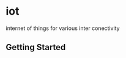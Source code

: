 # iot

internet of things for various inter conectivity

## Getting Started


<img scr="screenshots/Desktop/DesktopColorLibDK.jpg">
<img scr="screenshots/Desktop/DesktopColorLibLT.jpg">



